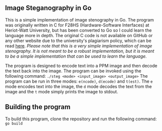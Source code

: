 ## Image Steganography in Go

This is a simple implementation of image stenography in Go. The program was originally written in C for F28HS (Hardware-Software Interfaces) at Heriot-Watt University, but has been converted to Go so I could learn the language more in depth. The original C code is not available on GitHub or any other website due to the university's plagiarism policy, which can be read [here](https://www.hw.ac.uk/uk/students/doc/plagiarismguide.pdf). *Please note that this is a very simple implementation of image stenography. It is not meant to be a robust implementation, but it is meant to be a simple implementation that can be used to learn the language.*

The program is designed to encode text into a PPM image and then decode the text back into the image. The program can be invoked using the following command:
`./steg <mode> <input_image> <output_image>`
The program can be run in three modes: `e(ncode)`, `d(ecode)` and `t(est)`. The `e` mode encodes text into the image, the `d` mode decodes the text from the image and the `t` mode simply prints the image to stdout.

## Building the program

To build this program, clone the repository and run the following command:
`go build`

